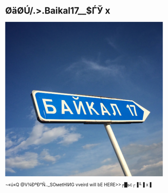 # ØäØÚ/.>.Baikal17__$ЃЎ х

![Alt text](raw/img/B17.JPG?raw=true)

¬«ú«Q @V¾ÐºÐ°Ñ.._SОмetHIИG vveird will bE HEЯЕ>>╒█ьс┌▐╙▐ х▐
